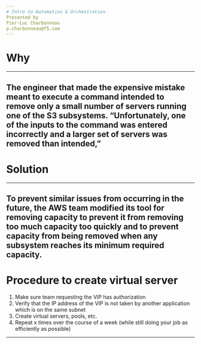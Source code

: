 ```yaml
---
# Intro to Automation & Orchestration
Presented by
Pier-Luc Charbonneau
p.charbonneau@f5.com
---
```

# Why
---
The engineer that made the expensive mistake meant to execute a command intended to remove only a small number of servers running one of the S3 subsystems. “Unfortunately, one of the inputs to the command was entered incorrectly and a larger set of servers was removed than intended,”
---
# Solution
---
To prevent similar issues from occurring in the future, the AWS team modified its tool for removing capacity to prevent it from removing too much capacity too quickly and to prevent capacity from being removed when any subsystem reaches its minimum required capacity.
---
# Procedure to create virtual server
1. Make sure team requesting the VIP has authorization
2. Verify that the IP address of the VIP is not taken by another application which is on the same subnet
3. Create virtual servers, pools, etc.
4. Repeat x times over the course of a week (while still doing your job as efficiently as possible)
---
